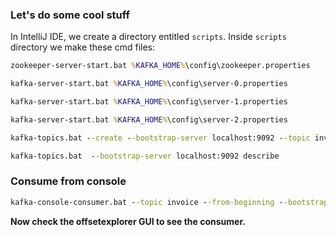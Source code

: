 ### Let's do some cool stuff

In IntelliJ IDE, we create a directory entitled `scripts`. Inside `scripts` directory we make these cmd files:

```cmd
zookeeper-server-start.bat %KAFKA_HOME%\config\zookeeper.properties

kafka-server-start.bat %KAFKA_HOME%\config\server-0.properties

kafka-server-start.bat %KAFKA_HOME%\config\server-1.properties

kafka-server-start.bat %KAFKA_HOME%\config\server-2.properties

kafka-topics.bat --create --bootstrap-server localhost:9092 --topic invoice --partitions 5 --replication-factor 3 --config segment.bytes=1000000

kafka-topics.bat  --bootstrap-server localhost:9092 describe

```

### Consume from console

```cmd
kafka-console-consumer.bat --topic invoice --from-beginning --bootstrap-server localhost:9092
```

**Now check the offsetexplorer GUI to see the consumer.**

